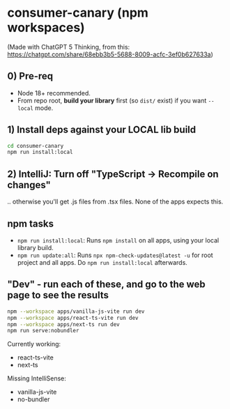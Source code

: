 # consumer-canary (npm workspaces)

(Made with ChatGPT 5 Thinking, from this: https://chatgpt.com/share/68ebb3b5-5688-8009-acfc-3ef0b627633a)

## 0) Pre-req
- Node 18+ recommended.
- From repo root, **build your library** first (so `dist/` exist) if you want `--local` mode.

## 1) Install deps against your LOCAL lib build
```bash
cd consumer-canary
npm run install:local
```

## 2) IntelliJ: Turn off "TypeScript -> Recompile on changes"

.. otherwise you'll get .js files from .tsx files. None of the apps expects this.

## npm tasks

* `npm run install:local`: Runs `npm install` on all apps, using your local library build.
* `npm run update:all`: Runs `npx npm-check-updates@latest -u` for root project and all apps. Do `npm run install:local` afterwards.


## "Dev" - run each of these, and go to the web page to see the results
```bash
npm --workspace apps/vanilla-js-vite run dev
npm --workspace apps/react-ts-vite run dev
npm --workspace apps/next-ts run dev
npm run serve:nobundler
```

Currently working:
* react-ts-vite
* next-ts

Missing IntelliSense:
* vanilla-js-vite
* no-bundler
